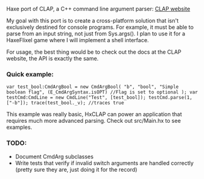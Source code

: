 Haxe port of CLAP, a C++ command line argument parser:
[CLAP website](http://www.cs.bgu.ac.il/~cgproj/CLAP/)

My goal with this port is to create a cross-platform solution that isn't exclusively destined for console programs. For example, it must be able to parse from an input string, not just from Sys.args(). I plan to use it for a HaxeFlixel game where I will implement a shell interface.

For usage, the best thing would be to check out the docs at the CLAP website, the API is exactly the same.

### Quick example:
`var test_bool:CmdArgBool = new CmdArgBool(
			"b",
			"bool",
			"Simple boolean flag",
			(E_CmdArgSyntax.isOPT) //Flag is set to optional
			);
var testCmd:CmdLine = new CmdLine("Test", [test_bool]);
testCmd.parse(1, ["-b"]);
trace(test_bool._v); //traces true`

This example was really basic, HxCLAP can power an application that requires much more advanced parsing.
Check out src/Main.hx to see examples.

### TODO:
* Document CmdArg subclasses
* Write tests that verify if invalid switch arguments are handled correctly (pretty sure they are, just doing it for the record)
